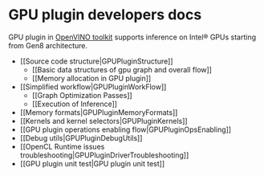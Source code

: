 # GPU plugin developers docs

GPU plugin in [OpenVINO toolkit](https://github.com/openvinotoolkit/openvino) supports inference on Intel® GPUs starting from Gen8 architecture.

- [[Source code structure|GPUPluginStructure]]
    - [[Basic data structures of gpu graph and overall flow]]
    - [[Memory allocation in GPU plugin]]
- [[Simplified workflow|GPUPluginWorkFlow]]
    - [[Graph Optimization Passes]]
    - [[Execution of Inference]]
- [[Memory formats|GPUPluginMemoryFormats]]
- [[Kernels and kernel selectors|GPUPluginKernels]]
- [[GPU plugin operations enabling flow|GPUPluginOpsEnabling]]
- [[Debug utils|GPUPluginDebugUtils]]
- [[OpenCL Runtime issues troubleshooting|GPUPluginDriverTroubleshooting]]
- [[GPU plugin unit test|GPU plugin unit test]]